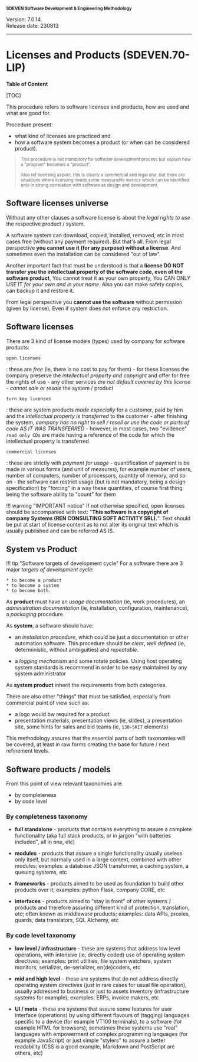 <small>**SDEVEN Software Development & Engineering Methodology**</small>

Version: 7.0.14<br>
Release date: 230813

***

# Licenses and Products (SDEVEN.70-LIP)

**Table of Content**

[TOC]




This procedure refers to software licenses and products, how are used and what are good for.

Procedure present:

* what kind of licenses are practiced and
* how a software system becomes a product (or when can be considered product).

><small>This procedure is not mandatory for software development process but explain how a "program" becomes a "product".</small>
>
><small>Also ref licensing aspect, this is clearly a commercial and legal one, but there are situations where licensing needs some *measurable metrics* which can be identified only in strong correlation with software as design and development.</small>





## Software licenses universe

Without any other clauses a software license is about the *legal rights to use* the respective product / system.

A software system can download, copied, installed, removed, etc in most cases free (without any payment required). But that's all. From legal perspective **you cannot use it (for any purpose) without a license**. And sometimes even the installation can be considered "out of law".

Another important fact that must be understood is that a **license DO NOT transfer you the intellectual property of the software code, even of the software product**, You cannot treat it as your own property, You CAN ONLY USE IT *for your own and in your name*. Also you can make safety copies, can backup it and restore it.

From legal perspective you **cannot use the software** without permission (given by license), Even if system does not enforce any restriction.




## Software licenses

There are 3 kind of license models (types) used by company for software products:

`open licenses`

:   these are *free* (ie, there is no cost to pay for them) - for these licenses the company preserve the *intellectual property and copyright* and offer for free the rights of use - any other services *are not default covered by this license* - *cannot sale or resale* the system / product


`turn key licenses`

:   these are system products *made especially* for a customer, paid by him and the *intellectual property is transferred* to the customer - after finishing the system, *company has no right to sell / resell or use the code or parts of code AS IT WAS TRANSFERRED* - however, in most cases, two "evidence" `read only CDs` are made having a reference of the code for which the intellectual property is transferred


`commercial licenses`

:   these are strictly with *payment for usage* - quantification of payment is be made in various forms (and unit of measures), for example number of users, number of computers, number of processors, quantity of memory, and so on - the software can restrict usage (but is not mandatory, being a design specification) by "forcing" in a way these quantities, of course first thing being the software ability to "count" for them


!!! warning "IMPORTANT notice"
    If not otherwise specified, open licenses should be accompanied with text: "**This software is a copyright of company Systems (REN CONSULTING SOFT ACTIVITY SRL).**". Text should be put at start of license content as to not alter its original text which is usually published and can be referred AS IS.




## System vs Product

!!! tip "Software targets of development cycle"
    For a software there are 3 major *targets of development cycle*:

    * to become a product
    * to become a system
    * to become both.

As **product** must have an *usage documentation* (ie, work procedures), an *administration documentation* (ie, installation, configuration, maintenance), a *packaging* procedure.


As **system**, a software should have:

* an *installation procedure*, which could be just a documentation or other automation software. This procedure should be *clear*, *well defined* (ie, deterministic, without ambiguities) and *repeatable*.

* a *logging mechanism* and some rotate policies. Using host operating system standards is recommend in order to be easy maintained by any system administrator


As **system product** inherit the requirements from both categories.


There are also other "things" that must be satisfied, especially from commercial point of view such as:

* a logo would bw required for a product
* presentation materials, presentation views (ie, slides), a presentation site, some hints for sales and bid teams (ie, `130-SKIT` elements)

This methodology assures that the essential parts of both taxonomies will be covered, at least in raw forms creating the base for future / next refinement levels.




## Software products / models

From this point of view  relevant taxonomies are:

* by completeness
* by code level


### By completeness taxonomy

* **full standalone** - products that contains everything to assure a complete functionality (aka full stack products, or in jargon "with batteries included", all in one, etc)

* **modules** - products that assure a single functionality usually useless only itself, but normally used in a large context, combined with other modules; examples: a database JSON transformer, a caching system, a queuing systems, etc

* **frameworks** - products aimed to be used as foundation to build other products over it; examples: python Flask, company CORE, etc

* **interfaces** - products aimed to "stay in front" of other systems / products and therefore assuring different kind of protection, translation, etc; often known as middleware products; examples: data APIs, proxies, guards, data translators, SQL Alchemy, etc


### By code level taxonomy

* **low level / infrastructure** - these are systems that address low level operations, with intensive (ie, directly coded) use of operating system directives; examples: print utilities, file system watchers, system monitors, serializer, de-serializer, en(de)coders, etc

* **mid and high level** - these are systems that do not address directly operating system directives (just in rare cases for usual file operation), usually addressed to business or just to assets inventory (infrastructure systems for example); examples: ERPs, invoice makers, etc

* **UI / meta** - these are systems that assure some features for user interface (operations) by using different flavours of (tagging) languages specific to a device (for example VT100 terminals), to a software (for example HTML for browsers); sometimes these systems use "real" languages with empowerment of complex programming languages (for example JavaScript) or just simple "stylers" to assure a better readability (CSS is a good example, Markdown and PostScript are others, etc)






